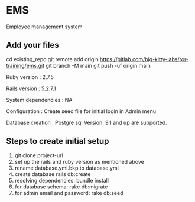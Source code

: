# EMS

Employee management system

## Add your files

cd existing_repo
git remote add origin https://gitlab.com/big-kitty-labs/ror-training/ems.git
git branch -M main
git push -uf origin main

Ruby version : 2.7.5

Rails version : 5.2.7.1

System dependencies : NA

Configuration : Create seed file for initial login in Admin menu

Database creation : Postgre sql 
Version: 9.1 and up are supported.

## Steps to create initial setup

1) git clone project-url
2) set up the rails and ruby version as mentioned above
3) rename database.yml.bkp to database.yml
3) create database
    rails db:create
4) resolving dependencies: bundle install 
5) for database schema: rake db:migrate  
6) for admin email and password: rake db:seed 